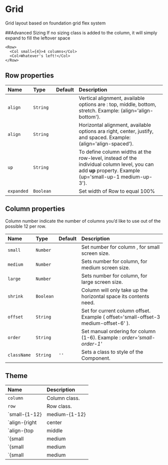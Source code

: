 # Grid

Grid layout based on foundation grid flex system

##Advanced Sizing
If no sizing class is added to the column, it will simply expand to fill the leftover space
```
<Row>
  <Col small={4}>4 columns</Col>
  <Col>Whatever's left!</Col>
</Row>
```

## Row properties
| Name                | Type                   | Default         | Description|
|:-----|:-----|:-----|:-----|
| `align`     | `String`                 |            | Vertical alignment, available options are : top, middle, bottom, stretch. Example: (align='align-bottom').|
| `align`      | `String`                 |            | Horizontal alignment, available options ara right, center, justify, and spaced. Example: (align='align-spaced').|
| `up`       | `String`                 |            | To define column widths at the row-level, instead of the individual column level, you can add **up** property. Example (up='small-up-1 medium-up-3').|
| `expanded`       | `Boolean`                 |            | Set width of Row to equal 100% |

## Column properties
Column number indicate the number of columns you’d like to use out of the possible 12 per row.

| Name                | Type                   | Default         | Description|
|:-----|:-----|:-----|:-----|
| `small`       | `Number`                 |            | Set number for column , for small screen size. |
| `medium`       | `Number`                 |            | Sets number for column, for medium screen size. |
| `large`       | `Number`                 |            | Sets number for column, for large screen size. |
| `shrink`       | `Boolean`                 |            | Column will only take up the horizontal space its contents need. |
| `offset`       | `String`                 |            | Set for current column offset. Example ( offset='small-offset-3 medium-offset-6' ). |
| `order`       | `String`                 |            | Set manual ordering for column (1-6). Example : *order='small-order-1'*|
| `className`         | `String`               | `''`            | Sets a class to style of the Component.|


## Theme

| Name     | Description|
|:---------|:-----------|
| `column` | Column class.|
| `row`  | Row class.|
| `small-{1-12} | medium-{1-12} | large-{1-12} `   | Classes for column with modifiers.|
| `align-{right | center | justify | spaced}`   | Classes for row horizontal align.|
| `align-{top | middle | bottom | stretch}`   | Classes for row vertical align.|
| `{small | medium | large}-offset-{1-12}`   | Classes for row offset columns.|
| `{small | medium | large}-order-{1-6}`   | Classes for row order columns.|
| `{small | medium | large}-up-{1-12}`   | Classes for row with UP modifier.|



